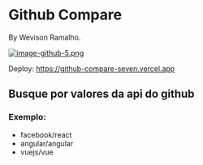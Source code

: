 # Github Compare
By Wevison Ramalho.

[![image-github-5.png](https://i.postimg.cc/wjpmhfG3/image-github-5.png)](https://postimg.cc/RNghmR9z)

Deploy:
https://github-compare-seven.vercel.app

## Busque por valores da api do github
### Exemplo:
- facebook/react
- angular/angular
- vuejs/vue
